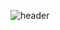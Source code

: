 ![header](https://capsule-render.vercel.app/api?type=slice&color=auto&height=300&section=header&text=dder's%20github&fontAlign=60&fontAlignY=30&desc=Maple.gg&descAlignY=45&fontSize=70&rotate=20)
<!--
**dder2013132/dder2013132** is a ✨ _special_ ✨ repository because its `README.md` (this file) appears on your GitHub profile.

Here are some ideas to get you started:

- 🔭 I’m currently working on ...
- 🌱 I’m currently learning ...
- 👯 I’m looking to collaborate on ...
- 🤔 I’m looking for help with ...
- 💬 Ask me about ...
- 📫 How to reach me: ...
- 😄 Pronouns: ...
- ⚡ Fun fact: ...
-->
